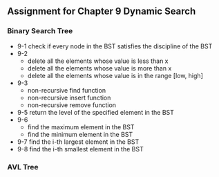 ## Assignment for Chapter 9 Dynamic Search

### Binary Search Tree
* 9-1 check if every node in the BST satisfies the discipline of the BST
* 9-2 
  - delete all the elements whose value is less than x
  - delete all the elements whose value is more than x
  - delete all the elements whose value is in the range [low, high]
* 9-3
  - non-recursive find function
  - non-recursive insert function
  - non-recursive remove function
* 9-5 return the level of the specified element in the BST
* 9-6 
  - find the maximum element in the BST
  - find the minimum element in the BST
* 9-7 find the i-th largest element in the BST
* 9-8 find the i-th smallest element in the BST

### AVL Tree
